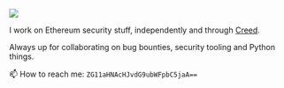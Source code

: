 
![](https://media.giphy.com/media/UqxVRm1IaaIGk/giphy.gif)

I work on Ethereum security stuff, independently and through [Creed](https://thecreed.xyz/).

Always up for collaborating on bug bounties, security tooling and Python things.

📫 How to reach me: `ZG11aHNAcHJvdG9ubWFpbC5jaA==`
